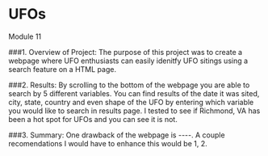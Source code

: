# UFOs
Module 11

###1. Overview of Project: The purpose of this project was to create a webpage where UFO enthusiasts can easily idenitfy 
UFO sitings using a search feature on a HTML page.

###2. Results: By scrolling to the bottom of the webpage you are able to search by 5 different variables.  You can find 
results of the date it was sited, city, state, country and even shape of the UFO by entering which variable you would like
to search in results page.  I tested to see if Richmond, VA has been a hot spot for UFOs and you can see it is not.

###3. Summary:  One drawback of the webpage is ----.  A couple recomendations I would have to enhance this would be 1, 2. 
